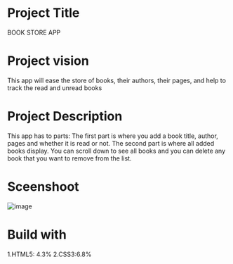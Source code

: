 # Project Title
BOOK STORE APP
# Project vision
This app will ease the store of books, their authors, their pages, and help to track the read and unread books
# Project Description
This app has to parts: The first part is where you add a book title, author, pages and whether it is read or not. The second part is where all added books display. You can scroll down to see all books and you can delete any book that you want to remove from the list.
# Sceenshoot
![image](https://user-images.githubusercontent.com/107040435/173239490-0fa79a6d-a483-4bb2-82b0-ab7b649a4d0d.png)
# Build with
1.HTML5: 4.3%
2.CSS3:6.8%


